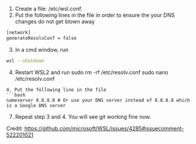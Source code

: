 1. Create a file: /etc/wsl.conf.
2. Put the following lines in the file in order to ensure the your DNS changes do not get blown away

```bash
[network]
generateResolvConf = false
```

3. In a cmd window, run 
```bash
wsl --shutdown
```
4. Restart WSL2 and run
sudo rm -rf /etc/resolv.conf
sudo nano /etc/resolv.conf
```
4. Put the following line in the file
```bash
nameserver 8.8.8.8 # Or use your DNS server instead of 8.8.8.8 which is a Google DNS server
```
7. Repeat step 3 and 4. You will see git working fine now.

Credit: https://github.com/microsoft/WSL/issues/4285#issuecomment-522201021

